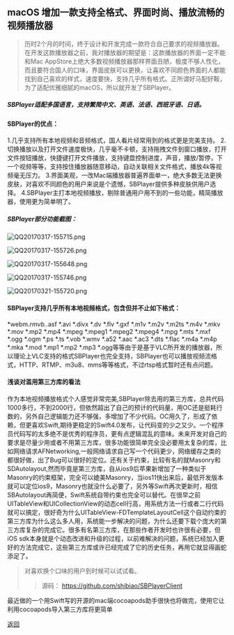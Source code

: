 ## macOS 增加一款支持全格式、界面时尚、播放流畅的视频播放器

> 历时2个月的时间，终于设计和开发完成一款符合自己要求的视频播放器。在开发这款播放器之前，我对播放器的期望是：这款播放器的界面一定不能和Mac AppStore上绝大多数视频播放器那样界面丑陋，极度不够人性化，而且要符合国人的口味，界面皮肤可以更换，让喜欢不同颜色界面的人都能找到自己喜欢的样式，速度要快，支持几乎所有格式。正所谓好马配好鞍，为了适配优雅细腻的macOS，所以就开发了SBPlayer。

##### SBPlayer适配多国语言，支持繁简中文、英语、法语、西班牙语、日语。

#### SBPlayer的优点：
1.几乎支持所有本地视频和音频格式，国人看片经常用到的格式更是完美支持。
2.切换播放以及打开文件速度极快，几乎毫不卡顿，支持拖拽文件到窗口播放，打开文件按钮播放，快捷键打开文件播放，支持键盘控制进度，声音，播放/暂停，下一个视频等等，支持按住播放器随意移动，自动关联相关文件格式，播放4k等视频毫无压力。
3.界面美观，一改Mac端播放器普遍界面单一，绝大多数无法更换皮肤，对喜欢不同颜色的用户来说是个遗憾，SBPlayer提供多种皮肤供用户选择。
4.SBPlayer主打本地视频播放，剔除普通用户用不到的一些功能，精简播放器，使用更为简单明了。

##### SBPlayer部分功能截图：

![QQ20170317-155715.png](http://upload-images.jianshu.io/upload_images/2105518-6efb3d54660e57c8.png?imageMogr2/auto-orient/strip%7CimageView2/2/w/1240)

![QQ20170317-155726.png](http://upload-images.jianshu.io/upload_images/2105518-43149571d778474e.png?imageMogr2/auto-orient/strip%7CimageView2/2/w/1240)

![QQ20170317-155648.png](http://upload-images.jianshu.io/upload_images/2105518-812640b51abb7691.png?imageMogr2/auto-orient/strip%7CimageView2/2/w/1240)

![QQ20170317-155746.png](http://upload-images.jianshu.io/upload_images/2105518-9ee316851ca6daa0.png?imageMogr2/auto-orient/strip%7CimageView2/2/w/1240)


![QQ20170321-155720.png](http://upload-images.jianshu.io/upload_images/2105518-24bee471e3bf0dae.png?imageMogr2/auto-orient/strip%7CimageView2/2/w/1240)

#### SBPlayer支持几乎所有本地视频格式，包含但并不止如下格式：

*webm.*rmvb.*.asf *.avi *.divx *.dv *.flv *.gxf *.m1v *.m2v *.m2ts *.m4v *.mkv *.mov *.mp2 *.mp4 *.mpeg *.mpeg1 *.mpeg2 *.mpeg4 *.mpg *.mts *.mxf *.ogg *.ogm *.ps *.ts *.vob *.wmv *.a52 *.aac *.ac3 *.dts *.flac *.m4a *.m4p *.mka *.mod *.mp1 *.mp2 *.mp3 *.ogg等等由于是基于VLC所开发的播放器，所以理论上VLC支持的格式SBPlayer也完全支持，SBPlayer也可以播放视频流格式，HTTP、RTMP、m3u8、mms等等格式，不过rtsp格式暂时还有点问题。

#### 浅谈对滥用第三方库的看法

作为本地视频播放格式个人感觉非常完美,SBPlayer除去用的第三方库，总共代码1000多行，不到2000行，但依然超出了自己的预计的代码量，用OC还是挺耗行数的，另外自己逻辑能力还不够强，多增加了不少代码。OC用久了，形成了依赖，但更喜欢Swift,期待更稳定的Swift4.0发布，让代码变的少之又少。一个程序员代码写的太多绝不是优秀的程序员，更有点逻辑混乱的意味。未来开发对自己的要求是尽量少用或者不用第三方库，很多功能很简单完全没必要用太复杂的库，比如网络请求AFNetworking,一般网络请求自己写一个代码更少，网络缓存之类的都很好做，出了Bug可以很好的定位。还有关于约束，比较有名的就Masonry和SDAutolayout,然而毕竟是第三方库，自从ios9后苹果新增加了一种类似于Masonry的约束框架，完全可以媲美Masonry，当ios11快出来后，最低开发版本就可以定位ios9，Masonry也就没什么必要了，另外等Swift再次更新时，相信SBAutolayout再简便，Swift系统自带约束也完全可以替代。在很早之前UITableView和UICollectionView的动态cell行高，用系统方法一行或者二行代码就可以搞定，很好奇为什么UITableView-FDTemplateLayoutCell这个自动约束的第三方库为什么这么多人用，系统能一步解决的问题，为什么还要下载个庞大的第三方库复杂的完成它。很多有名第三方库，在那些作者开发时也许很有必要，但iOS sdk本身就是个动态改进和升级的过程，以前难解决的问题，系统已经加入更好的方法完成它，这些第三方库或许已经完成了它的历史任务，再用它就显得画蛇添足了。


>对喜欢换个口味的用户到时候可以试试看。
>> 源码： https://github.com/shibiao/SBPlayerClient

最近做的一个用Swift写的开源的mac端cocoapods助手很快也将做完，使用它让利用cocoapods导入第三方库将更简单



[返回](./)
